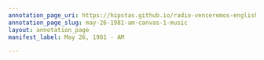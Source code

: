 ```yaml
---
annotation_page_uri: https://hipstas.github.io/radio-venceremos-english/annotations/may-26-1981-am-canvas-1-music.json
annotation_page_slug: may-26-1981-am-canvas-1-music
layout: annotation_page
manifest_label: May 26, 1981 - AM

---
```

